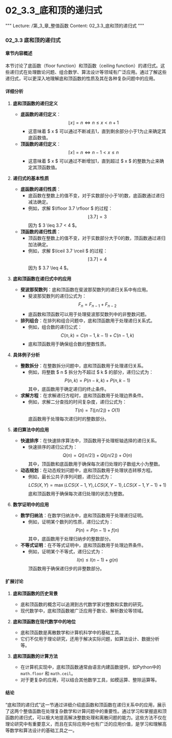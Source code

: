 # 02_3.3_底和顶的递归式

"""
Lecture: /第_3_章_整值函数
Content: 02_3.3_底和顶的递归式
"""

### 02_3.3 底和顶的递归式

#### 章节内容概述

本节讨论了底函数（floor function）和顶函数（ceiling function）的递归式。这些递归式在处理数论问题、组合数学、算法设计等领域有广泛应用。通过了解这些递归式，可以更深入地理解底和顶函数的性质及其在各种复杂问题中的应用。

#### 详细分析

1. **底和顶函数的递归定义**
    - **底函数的递归定义**：
        $$ \lfloor x \rfloor = n \iff n \leq x < n+1 $$
        - 这意味着 $ x $ 可以通过不断减去1，直到剩余部分小于1为止来确定其底函数值。
    - **顶函数的递归定义**：
        $$ \lceil x \rceil = n \iff n-1 < x \leq n $$
        - 这意味着 $ x $ 可以通过不断增加1，直到超过 $ x $ 的整数为止来确定其顶函数值。

2. **递归式的基本性质**
    - **底函数的递归性质**：
        - 底函数在整数上的值不变，对于实数部分小于1的数，底函数通过递归减法确定。
        - 例如，求解 $\lfloor 3.7 \rfloor $ 的过程：
          $$
          \lfloor 3.7 \rfloor = 3
          $$
          因为 $ 3 \leq 3.7 < 4 $。
    - **顶函数的递归性质**：
        - 顶函数在整数上的值不变，对于实数部分大于0的数，顶函数通过递归加法确定。
        - 例如，求解 $\lceil 3.7 \rceil $ 的过程：
          $$
          \lceil 3.7 \rceil = 4
          $$
          因为 $ 3.7 \leq 4 $。

3. **底和顶函数在递归式中的应用**
    - **斐波那契数列**：底和顶函数在斐波那契数列的递归关系中有应用。
        - 斐波那契数列的递归公式为：
          $$
          F_n = F_{n-1} + F_{n-2}
          $$
        - 底函数和顶函数可以用于处理斐波那契数列中的非整数问题。
    - **排列组合**：在排列和组合问题中，底和顶函数用于处理递归关系式。
        - 例如，组合数的递归公式：
          $$
          C(n, k) = C(n-1, k-1) + C(n-1, k)
          $$
        - 底和顶函数用于确保组合数的整数性质。

4. **具体例子分析**
    - **整数拆分**：在整数拆分问题中，底和顶函数用于处理递归关系。
        - 例如，将整数 $ n $ 拆分为不超过 $ k $ 的部分，递归公式为：
          $$
          P(n, k) = P(n-k, k) + P(n, k-1)
          $$
          其中，底函数用于确定递归的终止条件。
    - **求解方程**：在求解递归方程时，底和顶函数用于处理边界条件。
        - 例如，求解二分查找的时间复杂度，递归公式为：
          $$
          T(n) = T(\lfloor n/2 \rfloor) + O(1)
          $$
          底函数用于处理每次递归时的整数部分。

5. **递归算法中的应用**
    - **快速排序**：在快速排序算法中，顶函数用于处理枢轴选择的递归关系。
        - 快速排序的递归公式为：
          $$
          Q(n) = Q(\lceil n/2 \rceil) + Q(\lfloor n/2 \rfloor) + O(n)
          $$
          其中，顶函数和底函数用于确保每次递归处理的子数组大小为整数。
    - **动态规划**：在动态规划问题中，底和顶函数用于处理状态转移方程。
        - 例如，最长公共子序列问题，递归公式为：
          $$
          LCS(X, Y) = \max(LCS(X-1, Y), LCS(X, Y-1), LCS(X-1, Y-1) + 1)
          $$
          底和顶函数用于确保每次递归处理的状态为整数。

6. **数学证明中的应用**
    - **数学归纳法**：在数学归纳法中，底和顶函数用于处理递归证明。
        - 例如，证明某个数列的性质，递归公式为：
          $$
          P(n) = P(n-1) + f(n)
          $$
          其中，底函数用于处理归纳步的整数部分。
    - **不等式证明**：在不等式证明中，底和顶函数用于处理边界条件。
        - 例如，证明某个不等式，递归公式为：
          $$
          I(n) \leq I(n-1) + g(n)
          $$
          顶函数用于确保递归步的非整数部分。

#### 扩展讨论

1. **底和顶函数的历史背景**
    - 底和顶函数的概念可以追溯到古代数学家对整数和实数的研究。
    - 现代数学中，底和顶函数被广泛应用于数论、解析数论等领域。

2. **底和顶函数在现代数学中的地位**
    - 底和顶函数是离散数学和计算机科学中的基础工具。
    - 它们不仅用于理论研究，还用于解决实际问题，如算法设计、数据分析等。

3. **底和顶函数的计算方法**
    - 在计算机实现中，底和顶函数通常由语言内建函数提供，如Python中的 `math.floor` 和 `math.ceil`。
    - 对于更复杂的应用，可以结合其他数学工具，如模运算、整除运算等。

#### 结论

“底和顶的递归式”这一节通过详细介绍底函数和顶函数在递归关系中的应用，展示了这两个整值函数在处理复杂数学和计算问题中的重要性。通过学习和掌握底和顶函数的递归式，可以极大地提高解决整数处理和离散问题的能力。这些方法不仅在理论研究中有重要意义，而且在实际应用中也有广泛的应用价值，是学习和理解高等数学和算法设计的基础工具之一。